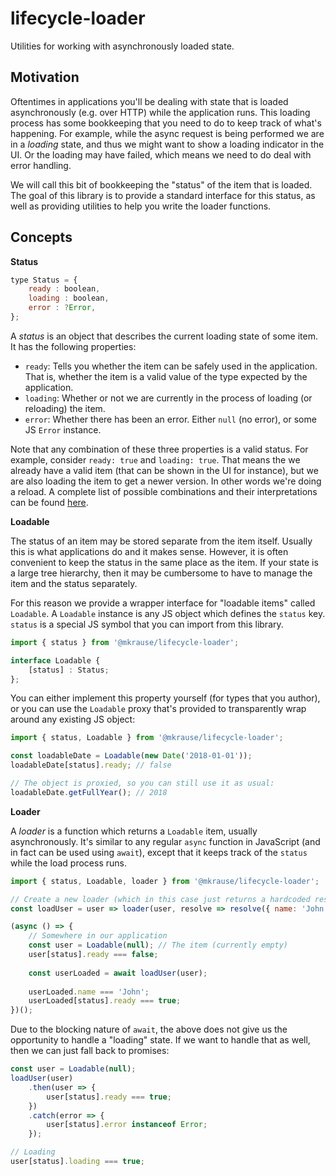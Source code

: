 
# lifecycle-loader

Utilities for working with asynchronously loaded state.


## Motivation

Oftentimes in applications you'll be dealing with state that is loaded asynchronously (e.g. over HTTP) while the application runs. This loading process has some bookkeeping that you need to do to keep track of what's happening. For example, while the async request is being performed we are in a *loading* state, and thus we might want to show a loading indicator in the UI. Or the loading may have failed, which means we need to do deal with error handling.

We will call this bit of bookkeeping the "status" of the item that is loaded. The goal of this library is to provide a standard interface for this status, as well as providing utilities to help you write the loader functions.


## Concepts

**Status**

```js
type Status = {
    ready : boolean,
    loading : boolean,
    error : ?Error,
};
```

A *status* is an object that describes the current loading state of some item. It has the following properties:

* `ready`: Tells you whether the item can be safely used in the application. That is, whether the item is a valid value of the type expected by the application.
* `loading`: Whether or not we are currently in the process of loading (or reloading) the item.
* `error`: Whether there has been an error. Either `null` (no error), or some JS `Error` instance.

Note that any combination of these three properties is a valid status. For example, consider `ready: true` and `loading: true`. That means the we already have a valid item (that can be shown in the UI for instance), but we are also loading the item to get a newer version. In other words we're doing a reload. A complete list of possible combinations and their interpretations can be found [here](https://github.com/mkrause/lifecycle-loader/blob/master/src/interfaces/status.js).


**Loadable**

The status of an item may be stored separate from the item itself. Usually this is what applications do and it makes sense. However, it is often convenient to keep the status in the same place as the item. If your state is a large tree hierarchy, then it may be cumbersome to have to manage the item and the status separately.

For this reason we provide a wrapper interface for "loadable items" called `Loadable`. A `Loadable` instance is any JS object which defines the `status` key. `status` is a special JS symbol that you can import from this library.

```js
import { status } from '@mkrause/lifecycle-loader';

interface Loadable {
    [status] : Status;
};
```

You can either implement this property yourself (for types that you author), or you can use the `Loadable` proxy that's provided to transparently wrap around any existing JS object:


```js
import { status, Loadable } from '@mkrause/lifecycle-loader';

const loadableDate = Loadable(new Date('2018-01-01'));
loadableDate[status].ready; // false

// The object is proxied, so you can still use it as usual:
loadableDate.getFullYear(); // 2018
```


**Loader**

A *loader* is a function which returns a `Loadable` item, usually asynchronously. It's similar to any regular `async` function in JavaScript (and in fact can be used using `await`), except that it keeps track of the `status` while the load process runs.

```js
import { status, Loadable, loader } from '@mkrause/lifecycle-loader';

// Create a new loader (which in this case just returns a hardcoded result)
const loadUser = user => loader(user, resolve => resolve({ name: 'John' }));

(async () => {
    // Somewhere in our application
    const user = Loadable(null); // The item (currently empty)
    user[status].ready === false;
    
    const userLoaded = await loadUser(user);
    
    userLoaded.name === 'John';
    userLoaded[status].ready === true;
})();
```

Due to the blocking nature of `await`, the above does not give us the opportunity to handle a "loading" state. If we want to handle that as well, then we can just fall back to promises:

```js
const user = Loadable(null);
loadUser(user)
    .then(user => {
        user[status].ready === true;
    })
    .catch(error => {
        user[status].error instanceof Error;
    });

// Loading
user[status].loading === true;
```
